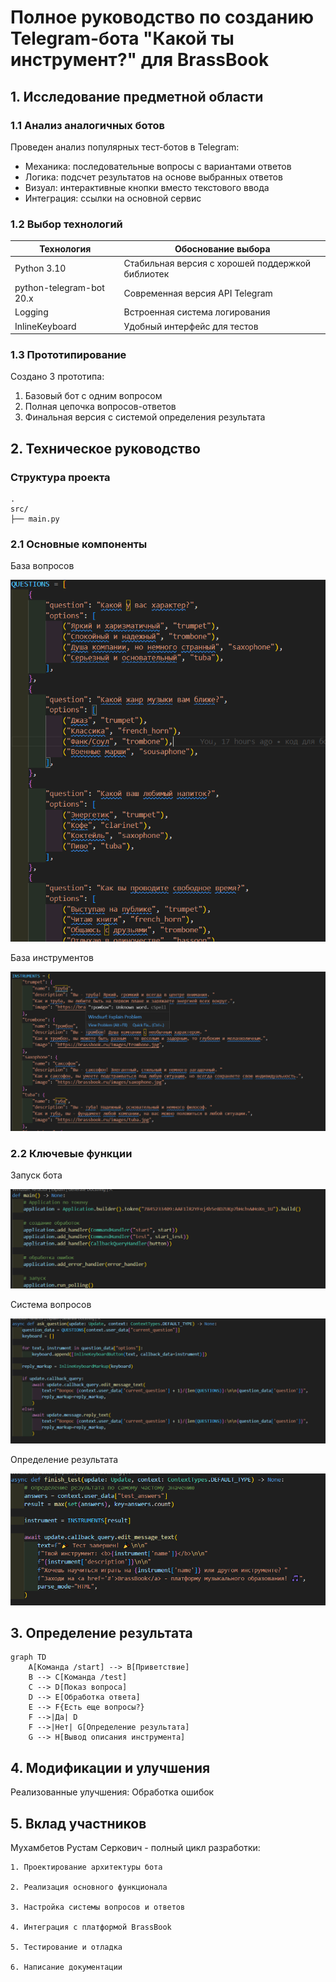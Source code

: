 # Полное руководство по созданию Telegram-бота "Какой ты инструмент?" для BrassBook

## 1. Исследование предметной области

### 1.1 Анализ аналогичных ботов
Проведен анализ популярных тест-ботов в Telegram:
- Механика: последовательные вопросы с вариантами ответов
- Логика: подсчет результатов на основе выбранных ответов
- Визуал: интерактивные кнопки вместо текстового ввода
- Интеграция: ссылки на основной сервис

### 1.2 Выбор технологий
| Технология | Обоснование выбора |
|------------|--------------------|
| Python 3.10 | Стабильная версия с хорошей поддержкой библиотек |
| python-telegram-bot 20.x | Современная версия API Telegram |
| Logging | Встроенная система логирования |
| InlineKeyboard | Удобный интерфейс для тестов |

### 1.3 Прототипирование
Создано 3 прототипа:
1. Базовый бот с одним вопросом
2. Полная цепочка вопросов-ответов
3. Финальная версия с системой определения результата

## 2. Техническое руководство

### Структура проекта
```
.
src/
├── main.py
```
### 2.1 Основные компоненты

База вопросов

<img src="img/questions.png">

База инструментов

<img src="img/instruments.png">

### 2.2 Ключевые функции

Запуск бота

<img src="img/start.png">

Система вопросов

<img src="img/ask.png">

Определение результата

<img src="img/result.png">

## 3. Определение результата

```mermaid
graph TD
    A[Команда /start] --> B[Приветствие]
    B --> C[Команда /test]
    C --> D[Показ вопроса]
    D --> E[Обработка ответа]
    E --> F{Есть еще вопросы?}
    F -->|Да| D
    F -->|Нет| G[Определение результата]
    G --> H[Вывод описания инструмента]
```

## 4. Модификации и улучшения

Реализованные улучшения:
    Обработка ошибок

## 5. Вклад участников

Мухамбетов Рустам Серкович - полный цикл разработки:

    1. Проектирование архитектуры бота

    2. Реализация основного функционала

    3. Настройка системы вопросов и ответов

    4. Интеграция с платформой BrassBook

    5. Тестирование и отладка

    6. Написание документации

